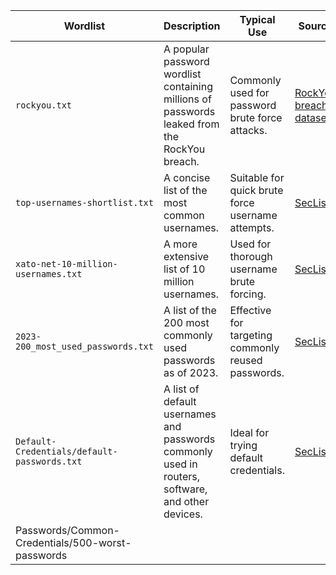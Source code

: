 
| Wordlist                                         | Description                                                                                      | Typical Use                                        | Source                                                                                                                           |
| ------------------------------------------------ | ------------------------------------------------------------------------------------------------ | -------------------------------------------------- | -------------------------------------------------------------------------------------------------------------------------------- |
| `rockyou.txt`                                    | A popular password wordlist containing millions of passwords leaked from the RockYou breach.     | Commonly used for password brute force attacks.    | [RockYou breach dataset](https://github.com/brannondorsey/naive-hashcat/releases/download/data/rockyou.txt)                      |
| `top-usernames-shortlist.txt`                    | A concise list of the most common usernames.                                                     | Suitable for quick brute force username attempts.  | [SecLists](https://github.com/danielmiessler/SecLists/blob/master/Usernames/top-usernames-shortlist.txt)                         |
| `xato-net-10-million-usernames.txt`              | A more extensive list of 10 million usernames.                                                   | Used for thorough username brute forcing.          | [SecLists](https://github.com/danielmiessler/SecLists/blob/master/Usernames/xato-net-10-million-usernames.txt)                   |
| `2023-200_most_used_passwords.txt`               | A list of the 200 most commonly used passwords as of 2023.                                       | Effective for targeting commonly reused passwords. | [SecLists](https://github.com/danielmiessler/SecLists/blob/master/Passwords/Common-Credentials/2023-200_most_used_passwords.txt) |
| `Default-Credentials/default-passwords.txt`      | A list of default usernames and passwords commonly used in routers, software, and other devices. | Ideal for trying default credentials.              | [SecLists](https://github.com/danielmiessler/SecLists/blob/master/Passwords/Default-Credentials/default-passwords.txt)           |
| Passwords/Common-Credentials/500-worst-passwords |                                                                                                  |                                                    |                                                                                                                                  |

